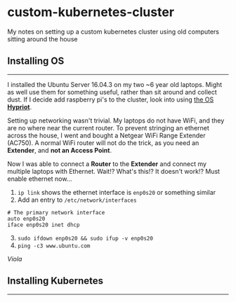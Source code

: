 # custom-kubernetes-cluster
My notes on setting up a custom kubernetes cluster using old computers sitting around the house


## Installing OS
---

I installed the Ubuntu Server 16.04.3 on my two ~6 year old laptops. Might as well use them for something useful, rather than sit around and collect dust. If I decide add raspberry pi's to the cluster, look into using [the OS **Hypriot**](https://blog.hypriot.com/post/setup-kubernetes-raspberry-pi-cluster/).

Setting up networking wasn't trivial. My laptops do not have WiFi, and they are no where near the current router. To prevent stringing an ethernet across the house, I went and bought a Netgear WiFi Range Extender (AC750). A normal WiFi router will not do the trick, as you need an **Extender**, and **not an Access Point**.

Now I was able to connect a **Router** to the **Extender** and connect my multiple laptops with Ethernet.
Wait!? 
What's this!?
It doesn't work!? 
Must enable ethernet now...
1. `ip link` shows the ethernet interface is `enp0s20` or something similar
2. Add an entry to `/etc/network/interfaces`
```
# The primary network interface
auto enp0s20
iface enp0s20 inet dhcp
```
3. `sudo ifdown enp0s20 && sudo ifup -v enp0s20`
4. `ping -c3 www.ubuntu.com` 

*Viola*

## Installing Kubernetes
---

